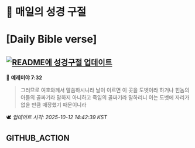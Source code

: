 # 🙏 매일의 성경 구절
# [Daily Bible verse]
## [![README에 성경구절 업데이트](https://github.com/DONGSUKA/first_test/actions/workflows/update-readme-bible.yml/badge.svg)](https://github.com/DONGSUKA/first_test/actions/workflows/update-readme-bible.yml)
<!-- START_BIBLE_VERSE -->
📖 **예레미야 7:32**
> 그러므로 여호와께서 말씀하시니라 날이 이르면 이 곳을 도벳이라 하거나 힌놈의 아들의 골짜기라 말하지 아니하고 죽임의 골짜기라 말하리니 이는 도벳에 자리가 없을 만큼 매장했기 때문이니라

🕊️ _업데이트 시각: 2025-10-12 14:42:39 KST_
  <!-- END_BIBLE_VERSE -->
## GITHUB_ACTION
